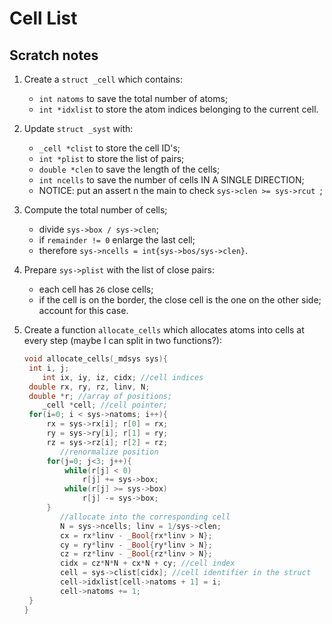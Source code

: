 # Cell List

## Scratch notes

1. Create a `struct _cell` which contains:

   - `int natoms` to save the total number of atoms; 
   - `int *idxlist` to store the atom indices belonging to the current cell.

2. Update `struct _syst` with:

   - `_cell *clist` to store the cell ID's;
   - `int *plist` to store the list of pairs;
   - `double *clen` to save the length of the cells;
   - `int ncells` to save the number of cells IN A SINGLE DIRECTION;
   - NOTICE: put an assert n the main to check `sys->clen >= sys->rcut `;

3. Compute the total number of cells;

   - divide `sys->box / sys->clen`;
   - if `remainder != 0` enlarge the last cell;
   - therefore `sys->ncells = int{sys->bos/sys->clen}`.

4. Prepare `sys->plist` with the list of close pairs:

   - each cell has `26` close cells;
   - if the cell is on the border, the close cell is the one on the other side; account for this case.

5. Create a function `allocate_cells` which allocates atoms into cells at every step (maybe I can split in two functions?):

   ```c
   void allocate_cells(_mdsys sys){
   	int i, j;
       int ix, iy, iz, cidx; //cell indices
   	double rx, ry, rz, linv, N;
   	double *r; //array of positions;
       _cell *cell; //cell pointer;
   	for(i=0; i < sys->natoms; i++){
       	rx = sys->rx[i]; r[0] = rx;
       	ry = sys->ry[i]; r[1] = ry;
       	rz = sys->rz[i]; r[2] = rz;
           //renormalize position
       	for(j=0; j<3; j++){
           	while(r[j] < 0)
               	r[j] += sys->box;
           	while(r[j] >= sys->box)
               	r[j] -= sys->box;
       	}
           //allocate into the corresponding cell
           N = sys->ncells; linv = 1/sys->clen;
           cx = rx*linv - _Bool{rx*linv > N};
           cy = ry*linv - _Bool{ry*linv > N}; 
           cz = rz*linv - _Bool{rz*linv > N};
           cidx = cz*N*N + cx*N + cy; //cell index
           cell = sys->clist[cidx]; //cell identifier in the struct
           cell->idxlist[cell->natoms + 1] = i;
           cell->natoms += 1;
   	}
   }
   ```
